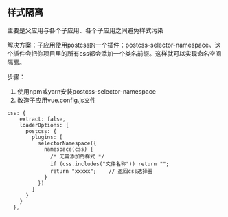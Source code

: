 ## 样式隔离

主要是父应用与各个子应用、各个子应用之间避免样式污染

解决方案：子应用使用postcss的一个插件：postcss-selector-namespace。这个插件会把你项目里的所有css都会添加一个类名前缀。这样就可以实现命名空间隔离。

步骤：
1. 使用npm或yarn安装postcss-selector-namespace
2. 改造子应用vue.config.js文件
```
css: {
    extract: false,
    loaderOptions: {
      postcss: {
        plugins: [
          selectorNamespace({
            namespace(css) {
              /* 无需添加的样式 */
              if (css.includes("文件名称")) return "";
              return "xxxxx";    // 返回css选择器
            }
          })
        ]
      }
    }
  },
```
